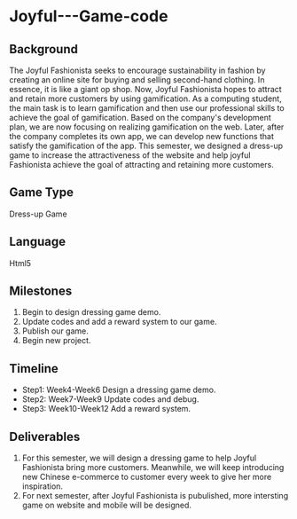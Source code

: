 # Joyful---Game-code

## Background
The Joyful Fashionista seeks to encourage sustainability in fashion by creating an online site for buying and selling second-hand clothing. In essence, it is like a giant op shop. Now, Joyful Fashionista hopes to attract and retain more customers by using gamification. As a computing student, the main task is to learn gamification and then use our professional skills to achieve the goal of gamification. Based on the company's development plan, we are now focusing on realizing gamification on the web. Later, after the company completes its own app, we can develop new functions that satisfy the gamification of the app. This semester, we designed a dress-up game to increase the attractiveness of the website and help joyful Fashionista achieve the goal of attracting and retaining more customers.

## Game Type
Dress-up Game

## Language
Html5

## Milestones
1. Begin to design dressing game demo.
2. Update codes and add a reward system to our game.
3. Publish our game.
4. Begin new project.

## Timeline
* Step1: Week4-Week6 Design a dressing game demo.
* Step2: Week7-Week9 Update codes and debug.
* Step3: Week10-Week12 Add a reward system.

## Deliverables
1. For this semester, we will design a dressing game to help Joyful Fashionista bring more customers. Meanwhile, we will keep introducing new Chinese e-commerce
to customer every week to give her more inspiration.
2. For next semester, after Joyful Fashionista is pubulished, more intersting game on website and mobile will be designed.
